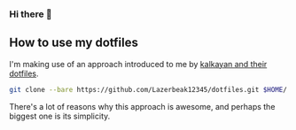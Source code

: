 ### Hi there 👋

<!--
**Lazerbeak12345/Lazerbeak12345** is a ✨ _special_ ✨ repository because its `README.md` (this file) appears on your GitHub profile.

Here are some ideas to get you started:

- 🔭 I’m currently working on ...
- 🌱 I’m currently learning ...
- 👯 I’m looking to collaborate on ...
- 🤔 I’m looking for help with ...
- 💬 Ask me about ...
- 📫 How to reach me: ...
- 😄 Pronouns: ...
- ⚡ Fun fact: ...
-->

## How to use my dotfiles

I'm making use of an approach introduced to me by [kalkayan and their dotfiles](https://github.com/kalkayan/dotfiles).

```bash
git clone --bare https://github.com/Lazerbeak12345/dotfiles.git $HOME/.dotfiles
```

There's a lot of reasons why this approach is awesome, and perhaps the biggest one is its simplicity.
